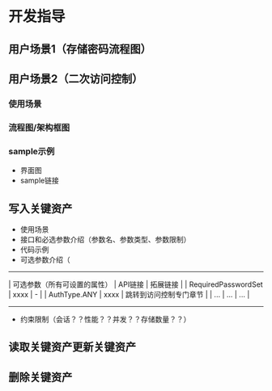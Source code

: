 # 开发指导

## 用户场景1（存储密码流程图）

## 用户场景2（二次访问控制）

### 使用场景

### 流程图/架构框图

### sample示例

- 界面图
- sample链接

## 写入关键资产

- 使用场景
- 接口和必选参数介绍（参数名、参数类型、参数限制）
- 代码示例
- 可选参数介绍（

___________________________________________________________________

| 可选参数（所有可设置的属性） | API链接 | 拓展链接 	 	      |
| RequiredPasswordSet 			| xxxx 	 | - 			 		  |
| AuthType.ANY 				   | xxxx 	 | 跳转到访问控制专门章节 |
| ...      					   | ... 	 | ...					  |

___________________________________________________________________

- 约束限制（会话？？性能？？并发？？存储数量？？）

## 读取关键资产更新关键资产

## 删除关键资产

